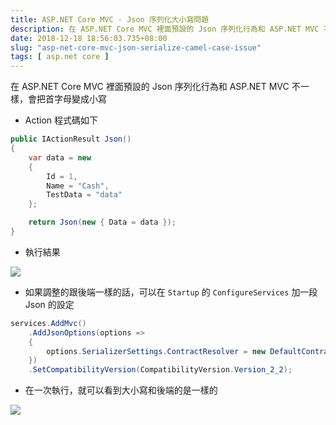 ```yaml
---
title: ASP.NET Core MVC - Json 序列化大小寫問題
description: 在 ASP.NET Core MVC 裡面預設的 Json 序列化行為和 ASP.NET MVC 不一樣，會把首字母變成小寫
date: 2018-12-18 18:56:03.735+08:00
slug: "asp-net-core-mvc-json-serialize-camel-case-issue"
tags: [ asp.net core ]
---
```


在 ASP.NET Core MVC 裡面預設的 Json 序列化行為和 ASP.NET MVC 不一樣，會把首字母變成小寫

- Action 程式碼如下

```csharp
public IActionResult Json()
{
    var data = new
    {
        Id = 1,
        Name = "Cash",
        TestData = "data"
    };

    return Json(new { Data = data });
}
```

- 執行結果

![](/images/404.webp)

- 如果調整的跟後端一樣的話，可以在 `Startup` 的 `ConfigureServices` 加一段 Json 的設定

```csharp
services.AddMvc()
    .AddJsonOptions(options =>
    {
        options.SerializerSettings.ContractResolver = new DefaultContractResolver();
    })
    .SetCompatibilityVersion(CompatibilityVersion.Version_2_2);
```

- 在一次執行，就可以看到大小寫和後端的是一樣的

![](/images/404.webp)